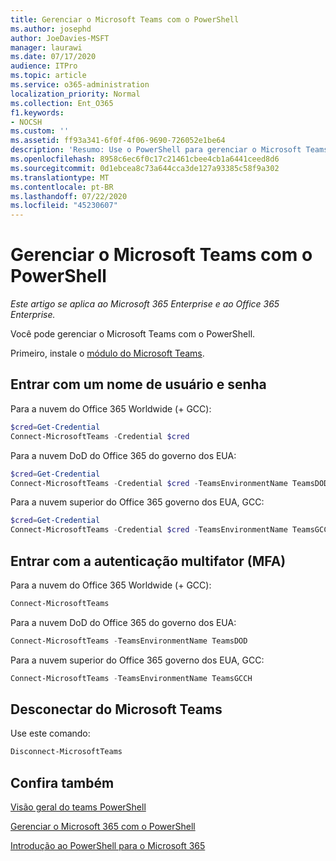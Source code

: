 ```yaml
---
title: Gerenciar o Microsoft Teams com o PowerShell
ms.author: josephd
author: JoeDavies-MSFT
manager: laurawi
ms.date: 07/17/2020
audience: ITPro
ms.topic: article
ms.service: o365-administration
localization_priority: Normal
ms.collection: Ent_O365
f1.keywords:
- NOCSH
ms.custom: ''
ms.assetid: ff93a341-6f0f-4f06-9690-726052e1be64
description: 'Resumo: Use o PowerShell para gerenciar o Microsoft Teams.'
ms.openlocfilehash: 8958c6ec6f0c17c21461cbee4cb1a6441ceed8d6
ms.sourcegitcommit: 0d1ebcea8c73a644cca3de127a93385c58f9a302
ms.translationtype: MT
ms.contentlocale: pt-BR
ms.lasthandoff: 07/22/2020
ms.locfileid: "45230607"
---
```

# <a name="manage-microsoft-teams-with-powershell"></a>Gerenciar o Microsoft Teams com o PowerShell

*Este artigo se aplica ao Microsoft 365 Enterprise e ao Office 365 Enterprise.*

Você pode gerenciar o Microsoft Teams com o PowerShell.
  
Primeiro, instale o [módulo do Microsoft Teams](https://www.powershellgallery.com/packages/MicrosoftTeams/).
    
## <a name="sign-in-with-a-user-name-and-password"></a>Entrar com um nome de usuário e senha

Para a nuvem do Office 365 Worldwide (+ GCC):

```powershell
$cred=Get-Credential
Connect-MicrosoftTeams -Credential $cred
```

Para a nuvem DoD do Office 365 do governo dos EUA: 

```powershell
$cred=Get-Credential
Connect-MicrosoftTeams -Credential $cred -TeamsEnvironmentName TeamsDOD
```

Para a nuvem superior do Office 365 governo dos EUA, GCC:

```powershell
$cred=Get-Credential
Connect-MicrosoftTeams -Credential $cred -TeamsEnvironmentName TeamsGCCH
```

## <a name="sign-in-with-multi-factor-authentication-mfa"></a>Entrar com a autenticação multifator (MFA)

Para a nuvem do Office 365 Worldwide (+ GCC):

```powershell
Connect-MicrosoftTeams
```

Para a nuvem DoD do Office 365 do governo dos EUA: 

```powershell
Connect-MicrosoftTeams -TeamsEnvironmentName TeamsDOD
```

Para a nuvem superior do Office 365 governo dos EUA, GCC:

```powershell
Connect-MicrosoftTeams -TeamsEnvironmentName TeamsGCCH
```

## <a name="disconnect-from-microsoft-teams"></a>Desconectar do Microsoft Teams

Use este comando:

```powershell
Disconnect-MicrosoftTeams
```


## <a name="see-also"></a>Confira também

[Visão geral do teams PowerShell](https://docs.microsoft.com/microsoftteams/teams-powershell-overview)
  
[Gerenciar o Microsoft 365 com o PowerShell](manage-office-365-with-office-365-powershell.md)
  
[Introdução ao PowerShell para o Microsoft 365](getting-started-with-office-365-powershell.md)

